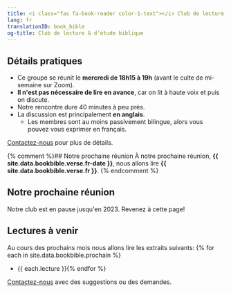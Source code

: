 ```yaml
---
title: <i class="fas fa-book-reader color-1-text"></i> Club de lecture & d'étude biblique <i class="fas fa-bible color-1-dark-text"></i>
lang: fr
translationID: book_bible
og-title: Club de lecture & d'étude biblique
---
```

## Détails pratiques
* Ce groupe se réunit le **mercredi de 18h15 à 19h** (avant le culte de mi-semaine sur Zoom).
* **Il n'est pas nécessaire de lire en avance**, car on lit à haute voix et puis on discute.
* Notre rencontre dure 40 minutes à peu près.
* La discussion est principalement **en anglais**.
  * Les membres sont au moins passivement bilingue, alors vous pouvez vous exprimer en français.

[Contactez-nous](/contact-fr) pour plus de détails.

{% comment %}## Notre prochaine réunion
À notre prochaine réunion, **{{ site.data.bookbible.verse.fr-date }}**, nous allons lire **{{ site.data.bookbible.verse.fr }}**.
{% endcomment %}
## Notre prochaine réunion
Notre club est en pause jusqu'en 2023. Revenez à cette page!

## Lectures à venir
Au cours des prochains mois nous allons lire les extraits suivants:
{% for each in site.data.bookbible.prochain %}
* {{ each.lecture }}{% endfor %}

[Contactez-nous](/contact-fr) avec des suggestions ou des demandes.

